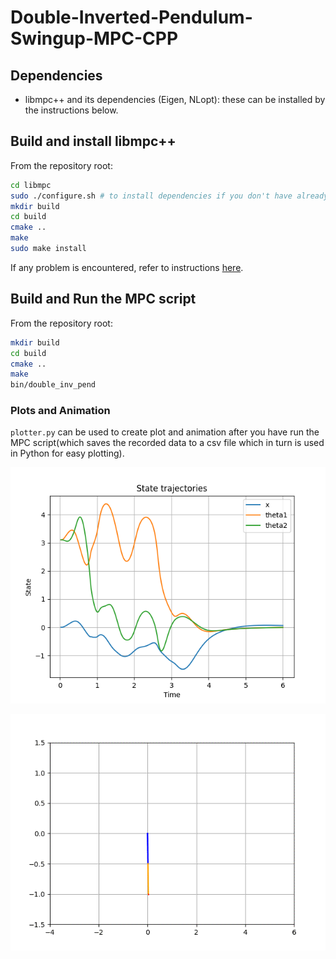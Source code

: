 # Double-Inverted-Pendulum-Swingup-MPC-CPP

## Dependencies
- libmpc++ and its dependencies (Eigen, NLopt): these can be installed by the instructions below.

## Build and install libmpc++
From the repository root:
```sh
cd libmpc
sudo ./configure.sh # to install dependencies if you don't have already
mkdir build
cd build
cmake ..
make
sudo make install
```
If any problem is encountered, refer to instructions [here](https://github.com/nicolapiccinelli/libmpc/).

## Build and Run the MPC script
From the repository root:
```sh
mkdir build
cd build
cmake ..
make
bin/double_inv_pend
```

### Plots and Animation
`plotter.py` can be used to create plot and animation after you have run the MPC script(which saves the recorded data to a csv file which in turn is used in Python for easy plotting).

![State Trajectories Plot](https://github.com/DishankJ/Double-Inverted-Pendulum-Swingup-MPC-CPP/blob/main/state_traj.png?raw=true)

![Animation](https://github.com/DishankJ/Double-Inverted-Pendulum-Swingup-MPC-CPP/blob/main/dip_anim.gif?raw=true)
